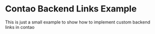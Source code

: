 # Contao Backend Links Example
This is just a small example to show how to implement custom backend links in contao
